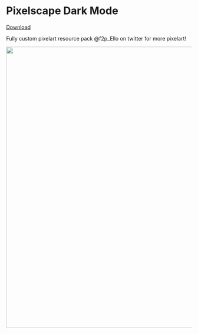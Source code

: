 # Pixelscape Dark Mode
[Download](https://github.com/melkypie/resource-packs/archive/refs/heads/pack-pixelscape-dark.zip)

Fully custom pixelart resource pack @f2p_Ello on twitter for more pixelart!

<img src="https://i.imgur.com/Fkvfv0x.png" width="765"><br/>


